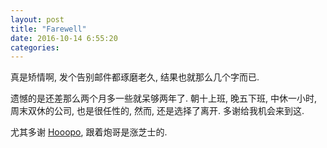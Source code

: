 ```yaml
---
layout: post
title: "Farewell"
date: 2016-10-14 6:55:20
categories:
---
```

<!--more-->


真是矫情啊, 发个告别邮件都琢磨老久, 结果也就那么几个字而已.

遗憾的是还差那么两个月多一些就呆够两年了. 朝十上班, 晚五下班, 中休一小时, 周末双休的公司, 也是很任性的, 然而, 还是选择了离开. 多谢给我机会来到这.

尤其多谢 [Hooopo](https://ruby-china.org/hooopo), 跟着炮哥是涨芝士的.
